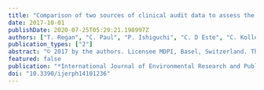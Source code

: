 ```yaml
---
title: "Comparison of two sources of clinical audit data to assess the delivery of diabetes care in aboriginal communities"
date: 2017-10-01
publishDate: 2020-07-25T05:29:21.198997Z
authors: ["T. Regan", "C. Paul", "P. Ishiguchi", "C. D Este", "C. Koller", "K. Forshaw", "N. Noble", "C. Oldmeadow", "A. Bisquera", "S. Eades"]
publication_types: ["2"]
abstract: "© 2017 by the authors. Licensee MDPI, Basel, Switzerland. The objective of this study was to determine the concordance between data extracted from two Clinical Decision Support Systems regarding diabetes testing and monitoring at Aboriginal Community Controlled Health Services in Australia. De-identified PenCAT and Communicare Systems data were extracted from the services allocated to the intervention arm of a diabetes care trial, and intra-class correlations for each extracted item were derived at a service level. Strong to very strong correlations between the two data sources were found regarding the total number of patients with diabetes per service (Intra-class correlation [ICC] = 0.99), as well as the number (ICC = 0.98-0.99) and proportion (ICC = 0.96) of patients with diabetes by gender. The correlation was moderate for the number and proportion of Type 2 diabetes patients per service in the group aged 18-34 years (ICC = 0.65 and 0.8-0.82 respectively). Strong to very strong correlations were found for numbers and proportions of patients being tested for diabetes, and for appropriate monitoring of patients known to have diabetes (ICC = 0.998-1.00). This indicated a generally high degree of concordance between whole-service data extracted by the two Clinical Decision Support Systems. Therefore, the less expensive or less complex option (depending on the individual circumstances of the service) may be appropriate for monitoring diabetes testing and care. However, the extraction of data about subgroups of patients may not be interchangeable."
featured: false
publication: "*International Journal of Environmental Research and Public Health*"
doi: "10.3390/ijerph14101236"
---
```


